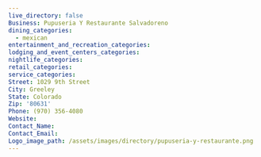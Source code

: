 ```yaml
---
live_directory: false
Business: Pupuseria Y Restaurante Salvadoreno
dining_categories:
  - mexican
entertainment_and_recreation_categories:
lodging_and_event_centers_categories:
nightlife_categories:
retail_categories:
service_categories:
Street: 1029 9th Street
City: Greeley
State: Colorado
Zip: '80631'
Phone: (970) 356-4080
Website:
Contact_Name:
Contact_Email:
Logo_image_path: /assets/images/directory/pupuseria-y-restaurante.png
---
```


